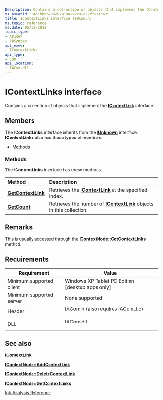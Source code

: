 ```yaml
---
Description: Contains a collection of objects that implement the IContextLink interface.
ms.assetid: 34d1bbbb-85c0-4209-97ca-c22f22a1b625
title: IContextLinks interface (IACom.h)
ms.topic: reference
ms.date: 05/31/2018
topic_type: 
- APIRef
- kbSyntax
api_name: 
- IContextLinks
api_type: 
- COM
api_location: 
- IACom.dll
---
```


# IContextLinks interface

Contains a collection of objects that implement the [**IContextLink**](icontextlink.md) interface.

## Members

The **IContextLinks** interface inherits from the [**IUnknown**](/windows/desktop/api/unknwn/nn-unknwn-iunknown) interface. **IContextLinks** also has these types of members:

-   [Methods](#methods)

### Methods

The **IContextLinks** interface has these methods.



| Method                                                 | Description                                                                                         |
|:-------------------------------------------------------|:----------------------------------------------------------------------------------------------------|
| [**GetContextLink**](icontextlinks-getcontextlink.md) | Retrieves the [**IContextLink**](icontextlink.md) at the specified index.<br/>               |
| [**GetCount**](icontextlinks-getcount.md)             | Retrieves the number of [**IContextLink**](icontextlink.md) objects in this collection.<br/> |



 

## Remarks

This is usually accessed through the [**IContextNode::GetContextLinks**](icontextnode-getcontextlinks.md) method.

## Requirements



| Requirement | Value |
|-------------------------------------|---------------------------------------------------------------------------------------------------------------|
| Minimum supported client<br/> | Windows XP Tablet PC Edition \[desktop apps only\]<br/>                                                 |
| Minimum supported server<br/> | None supported<br/>                                                                                     |
| Header<br/>                   | <dl> <dt>IACom.h (also requires IACom\_i.c)</dt> </dl> |
| DLL<br/>                      | <dl> <dt>IACom.dll</dt> </dl>                          |



## See also

<dl> <dt>

[**IContextLink**](icontextlink.md)
</dt> <dt>

[**IContextNode::AddContextLink**](icontextnode-addcontextlink.md)
</dt> <dt>

[**IContextNode::DeleteContextLink**](icontextnode-deletecontextlink.md)
</dt> <dt>

[**IContextNode::GetContextLinks**](icontextnode-getcontextlinks.md)
</dt> <dt>

[Ink Analysis Reference](ink-analysis-reference.md)
</dt> </dl>

 

